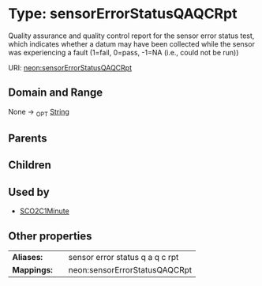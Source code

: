 
# Type: sensorErrorStatusQAQCRpt


Quality assurance and quality control report for the sensor error status test, which indicates whether a datum may have been collected while the sensor was experiencing a fault (1=fail, 0=pass, -1=NA (i.e., could not be run))

URI: [neon:sensorErrorStatusQAQCRpt](https://data.neonscience.org/sensorErrorStatusQAQCRpt)


## Domain and Range

None ->  <sub>OPT</sub> [String](types/String.md)

## Parents


## Children


## Used by

 * [SCO2C1Minute](SCO2C1Minute.md)

## Other properties

|  |  |  |
| --- | --- | --- |
| **Aliases:** | | sensor error status q a q c rpt |
| **Mappings:** | | neon:sensorErrorStatusQAQCRpt |

